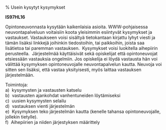 % Usein kysytyt kysymykset
<!-- Arvosanamaksimi: 5 -->
<!-- Vaikeustaso: Keskitasoa -->

**IS97HL16**

Opintoneuvonnasta kysytään kaikenlaisia asioita. WWW-pohjaisessa
neuvontapalveluun voitaisiin koota yleisimmin esiintyvät kysymykset ja
vastaukset. Vastaukseen voisi sisältyä tietokantaan kirjattu lyhyt
viesti ja tämän lisäksi linkkejä joihinkin tiedostoihin, tai paikkoihin,
joista saa lisätietoa tai paremman vastauksen.  Kysymykset voisi
luokitella aihepiirin perusteella.  Järjestelmää käyttäisivät sekä
opiskelijat että opintoneuvojat etsiessään vastauksia ongelmiin. Jos
opiskelija ei löydä vastausta hän voi välittää kysymyksen
opintoneuvojalle neuvontapalvelun kautta. Neuvoja voi sitten sen
lisäksi, että vastaa yksityisesti, myös laittaa vastauksen
järjestelmään.

Toimintoja: \
a)  kysymysten ja vastausten katselu \
b)  vastausten ajankohdat vanhentuneiden löytämiseksi \
c)  uusien kysymysten selailu \
d)  vastauksen vienti järjestelmän \
e)  Kysymyksen teko järjestelmän kautta (kenelle tahansa
opintoneuvojalle, jollekin tietylle). \
f)  Aihepiirien ja niiden järjestyksen määrittely \
 
